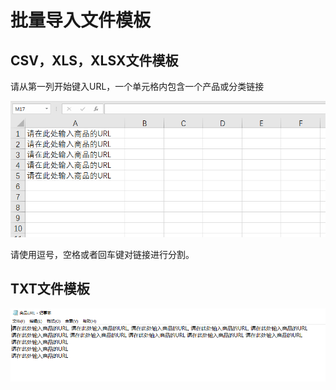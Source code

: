 # 批量导入文件模板

## CSV，XLS，XLSX文件模板

请从第一列开始键入URL，一个单元格内包含一个产品或分类链接

![](.gitbook/assets/excel.png)

请使用逗号，空格或者回车键对链接进行分割。

## TXT文件模板

![](.gitbook/assets/txt.png)

